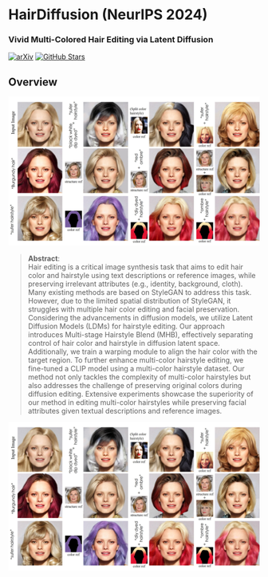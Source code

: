 # HairDiffusion (NeurIPS 2024)

### Vivid Multi-Colored Hair Editing via Latent Diffusion

[![arXiv](https://img.shields.io/badge/arXiv-Paper-<COLOR>.svg)](https://arxiv.org/abs/2410.21789)
[![GitHub Stars](https://img.shields.io/github.com/GenoburyUkawa/HairDiffusion?style=social)](https://github.com/GenoburyUkawa/HairDiffusion)

## Overview

![](assets/fig03_4.jpg "Overview of our approach")


> **Abstract**: <br>
> Hair editing is a critical image synthesis task that aims to edit hair color and hairstyle using text descriptions or reference images, while preserving irrelevant attributes (e.g., identity, background, cloth). Many existing methods are based on StyleGAN to address this task. However, due to the limited spatial distribution of StyleGAN, it struggles with multiple hair color editing and facial preservation. Considering the advancements in diffusion models, we utilize Latent Diffusion Models (LDMs) for hairstyle editing. Our approach introduces Multi-stage Hairstyle Blend (MHB), effectively separating control of hair color and hairstyle in diffusion latent space. Additionally, we train a warping module to align the hair color with the target region. To further enhance multi-color hairstyle editing, we fine-tuned a CLIP model using a multi-color hairstyle dataset. Our method not only tackles the complexity of multi-color hairstyles but also addresses the challenge of preserving original colors during diffusion editing. Extensive experiments showcase the superiority of our method in editing multi-color hairstyles while preserving facial attributes given textual descriptions and reference images.

![](assets/fig03_4.jpg "Overview of our approach")